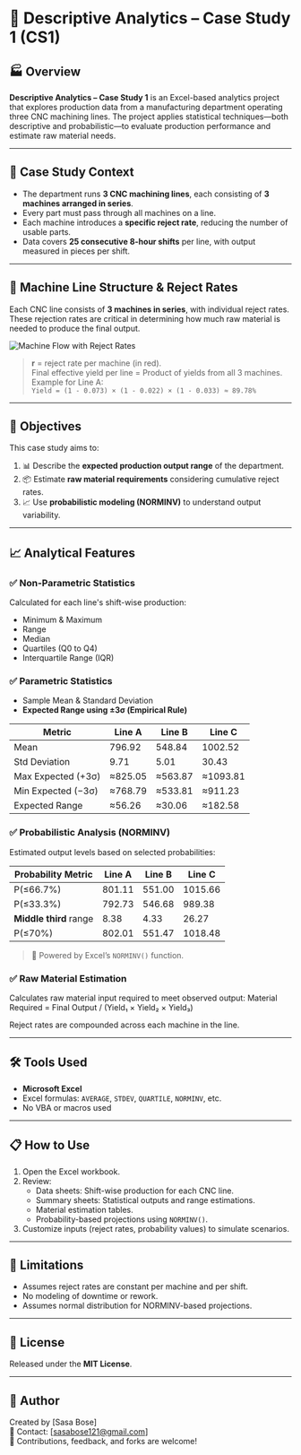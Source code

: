 # 📘 Descriptive Analytics – Case Study 1 (CS1)

## 🏭 Overview

**Descriptive Analytics – Case Study 1** is an Excel-based analytics project that explores production data from a manufacturing department operating three CNC machining lines. The project applies statistical techniques—both descriptive and probabilistic—to evaluate production performance and estimate raw material needs.

---

## 📂 Case Study Context

- The department runs **3 CNC machining lines**, each consisting of **3 machines arranged in series**.
- Every part must pass through all machines on a line.
- Each machine introduces a **specific reject rate**, reducing the number of usable parts.
- Data covers **25 consecutive 8-hour shifts** per line, with output measured in pieces per shift.

---

## 🧱 Machine Line Structure & Reject Rates

Each CNC line consists of **3 machines in series**, with individual reject rates. These rejection rates are critical in determining how much raw material is needed to produce the final output.

![Machine Flow with Reject Rates](Machine_lines_with_reject_rates.png)

> **r** = reject rate per machine (in red).  
> Final effective yield per line = Product of yields from all 3 machines.  
> Example for Line A:  
> `Yield = (1 - 0.073) × (1 - 0.022) × (1 - 0.033) ≈ 89.78%`

---

## 🎯 Objectives

This case study aims to:

1. 📊 Describe the **expected production output range** of the department.  
2. 📦 Estimate **raw material requirements** considering cumulative reject rates.  
3. 📈 Use **probabilistic modeling (NORMINV)** to understand output variability.

---

## 📈 Analytical Features

### ✅ Non-Parametric Statistics

Calculated for each line's shift-wise production:

- Minimum & Maximum
- Range
- Median
- Quartiles (Q0 to Q4)
- Interquartile Range (IQR)

### ✅ Parametric Statistics

- Sample Mean & Standard Deviation
- **Expected Range using ±3σ (Empirical Rule)**

| Metric                  | Line A   | Line B   | Line C   |
|-------------------------|----------|----------|----------|
| Mean                    | 796.92   | 548.84   | 1002.52  |
| Std Deviation           | 9.71     | 5.01     | 30.43    |
| Max Expected (+3σ)      | ≈825.05  | ≈563.87  | ≈1093.81 |
| Min Expected (−3σ)      | ≈768.79  | ≈533.81  | ≈911.23  |
| Expected Range          | ≈56.26   | ≈30.06   | ≈182.58  |

### ✅ Probabilistic Analysis (NORMINV)

Estimated output levels based on selected probabilities:

| Probability Metric      | Line A   | Line B   | Line C   |
|-------------------------|----------|----------|----------|
| P(≤66.7%)               | 801.11   | 551.00   | 1015.66  |
| P(≤33.3%)               | 792.73   | 546.68   | 989.38   |
| **Middle third** range  | 8.38     | 4.33     | 26.27    |
| P(≤70%)                 | 802.01   | 551.47   | 1018.48  |

> 📌 Powered by Excel’s `NORMINV()` function.

### ✅ Raw Material Estimation

Calculates raw material input required to meet observed output:
Material Required = Final Output / (Yield₁ × Yield₂ × Yield₃)

Reject rates are compounded across each machine in the line.

---

## 🛠️ Tools Used

- **Microsoft Excel**
- Excel formulas: `AVERAGE`, `STDEV`, `QUARTILE`, `NORMINV`, etc.
- No VBA or macros used

---

## 📋 How to Use

1. Open the Excel workbook.
2. Review:
   - Data sheets: Shift-wise production for each CNC line.
   - Summary sheets: Statistical outputs and range estimations.
   - Material estimation tables.
   - Probability-based projections using `NORMINV()`.
3. Customize inputs (reject rates, probability values) to simulate scenarios.

---

## 🚧 Limitations

- Assumes reject rates are constant per machine and per shift.
- No modeling of downtime or rework.
- Assumes normal distribution for NORMINV-based projections.

---

## 📄 License

Released under the **MIT License**.

---

## 👤 Author

Created by [Sasa Bose]  
📧 Contact: [sasabose121@gmail.com]  
💬 Contributions, feedback, and forks are welcome!



